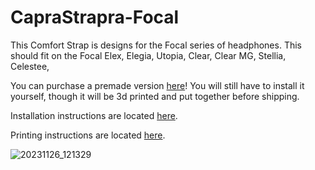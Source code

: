 # CapraStrapra-Focal

This Comfort Strap is designs for the Focal series of headphones. This should fit on the Focal Elex, Elegia, Utopia, Clear, Clear MG, Stellia, Celestee, 

You can purchase a premade version [here](http://capraaudio.com/)!
You will still have to install it yourself, though it will be 3d printed and put together before shipping.

Installation instructions are located [here](https://github.com/CapraAudio/CapraStrapra-Focal/blob/main/Install-Instructions). 

Printing instructions are located [here](https://github.com/CapraAudio/CapraStrapra-Focal/blob/main/Printing-Instructions). 

![20231126_121329](https://github.com/CapraAudio/CapraStrapra-Focal/assets/122894651/100d7c3f-404c-46a3-9262-211e741bb586)
